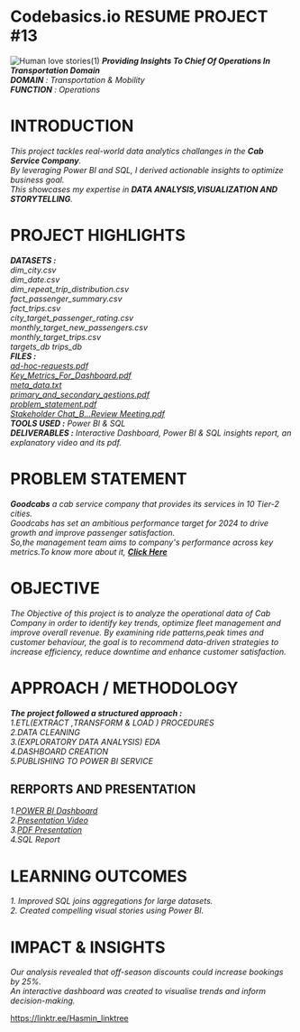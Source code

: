 # Codebasics.io RESUME PROJECT #13  
![Human love stories(1)](https://github.com/user-attachments/assets/9c5274c7-db3f-4e6e-80d1-67abb29f6351)
_**Providing Insights To Chief Of Operations In Transportation Domain**  
**DOMAIN**   :  Transportation & Mobility  
**FUNCTION** :  Operations_

# INTRODUCTION  
_This project tackles real-world data analytics challanges in the **_Cab Service Company_**.  
By leveraging Power BI and SQL, I derived actionable insights to optimize business goal.  
This showcases my expertise in **_DATA ANALYSIS,VISUALIZATION  AND  
STORYTELLING_**._

 # PROJECT HIGHLIGHTS  
 _**DATASETS :**  
 dim_city.csv  
 dim_date.csv  
 dim_repeat_trip_distribution.csv  
 fact_passenger_summary.csv  
 fact_trips.csv  
 city_target_passenger_rating.csv   
 monthly_target_new_passengers.csv  
 monthly_target_trips.csv  
 targets_db 
 trips_db  
 **FILES :**  
 [ad-hoc-requests.pdf](https://drive.google.com/file/d/16VjP50hI0V8rHCcxks_u8lcsCNnPEQDW/view?usp=drivesdk)   
 [Key_Metrics_For_Dashboard.pdf](https://drive.google.com/file/d/16YaXbcQkR1q6VmgoHGqiX04av4Gw0G8X/view?usp=drivesdk)   
 [meta_data.txt](https://drive.google.com/file/d/16lbBT_YDcUTajbTKxOI694XP5UONF157/view?usp=drivesdk)  
 [primary_and_secondary_qestions.pdf](https://drive.google.com/file/d/173C8UhIwltiggPgbG_yPDpPE4vbMUM_X/view?usp=drivesdk)   
 [problem_statement.pdf](https://drive.google.com/file/d/176umPeG0lGePy8TetWBUMCMwFEi823XX/view?usp=drivesdk)   
 [Stakeholder Chat_B...Review Meeting.pdf](https://drive.google.com/file/d/177a0IbWCLjTgEdpz9E2sh1m8G05NnFwA/view?usp=drivesdk)  
 **TOOLS USED :** Power BI & SQL  
 **DELIVERABLES :** Interactive Dashboard, Power BI & SQL insights report, an explanatory video and its pdf._ 

# PROBLEM STATEMENT  
_**Goodcabs** a cab service company that provides its services in 10 Tier-2 cities.  
Goodcabs has set an ambitious performance target for 2024 to drive growth and improve passenger satisfaction.  
So,the management team aims to company's performance across key metrics.To know more about it, [**Click Here**](https://drive.google.com/file/d/176umPeG0lGePy8TetWBUMCMwFEi823XX/view?usp=drivesdk)_

# OBJECTIVE
_The Objective of this project is to analyze the operational data of Cab Company in order to identify 
key trends, optimize fleet management and improve overall revenue. By examining ride patterns,peak times 
and customer behaviour, the goal is to recommend data-driven strategies to increase efficiency, reduce downtime 
and enhance customer satisfaction._

# APPROACH / METHODOLOGY
_**The project followed a structured approach :**_  
_1.ETL(EXTRACT ,TRANSFORM & LOAD ) PROCEDURES_  
_2.DATA CLEANING_  
_3.(EXPLORATORY DATA ANALYSIS) EDA_  
_4.DASHBOARD CREATION_  
_5.PUBLISHING TO POWER BI SERVICE_

## RERPORTS AND PRESENTATION 
_1.[POWER BI Dashboard](https://app.powerbi.com/view?r=eyJrIjoiOWUzZGQxNzYtZDE1YS00NjYyLThmY2QtNDdkYTEyOTdjNWU3IiwidCI6ImRmODY3OWNkLWE4MGUtNDVkOC05OWFjLWM4M2VkN2ZmOTVhMCJ9)_  
_2.[Presentation Video](https://drive.google.com/file/d/16A8oQG9qwqju-Ogz4EI6gviwUHrz7-eH/view?usp=drivesdk )_   
_3.[PDF Presentation](https://drive.google.com/file/d/16CIaVUBMriSBvv2jGj4mc9O2tHjkk8ln/view?usp=drivesdk )_   
_4.SQL Report_ 

# LEARNING  OUTCOMES 
_1. Improved SQL joins aggregations for large datasets._  
_2. Created compelling visual stories using Power BI._

# IMPACT & INSIGHTS  
_Our analysis revealed that off-season discounts could increase bookings by 25%.  
An interactive dashboard was created to visualise trends and inform decision-making._

https://linktr.ee/Hasmin_linktree
